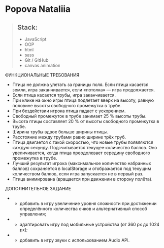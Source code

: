 # Popova Nataliia

> ## Stack:
> - JavaScript
> - OOP
> - html
> - sass
> - Git / GitHub
> - canvas animation

ФУНКЦИОНАЛЬНЫЕ ТРЕБОВАНИЯ
+ Птица не должна улетать за границы поля. Если птица касается земли, игра заканчивается, если «потолка» — игра продолжается.
+ Если птица касается трубы, игра заканчивается.
+ При клике на окно игры птица подлетает вверх на высоту, равную половине высоты свободного промежутка в трубе.
+ При бездействии игрока птица падает с ускорением.
+ Свободный промежуток в трубе занимает 25 % высоты трубы.
+ Высота птицы составляет 20 % от высоты свободного промежутка в трубе.
+ Ширина трубы вдвое больше ширины птицы.
+ Расстояние между трубами равно ширине трёх труб.
+ Птица двигается с такой скоростью, что новые трубы появляются каждую секунду.
Подсчитывается текущее количество баллов. Оно увеличивается, когда птица преодолевает середину свободного промежутка в трубе.
+ Лучший результат игрока (максимальное количество набранных баллов) сохраняется в localStorage и отображается под текущим количеством баллов, если игра запускается не в первый раз.
+ Птица анимирована (вращается при движении в сторону полёта).

ДОПОЛНИТЕЛЬНОЕ ЗАДАНИЕ
+ - добавить в игру увеличение уровня сложности при достижении определённого количества очков и альтернативный способ управления;
+ - адаптировать игру под мобильные устройства (от 360 px до 1024 px);
+ - добавить в игру звуки с использованием Audio API.
